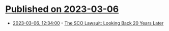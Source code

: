 # [Published on 2023-03-06](index.md)

* [2023-03-06, 12:34:00](https://linux.slashdot.org/story/23/03/04/0359236/the-sco-lawsuit-looking-back-20-years-later?utm_source=rss1.0mainlinkanon&utm_medium=feed) - [The SCO Lawsuit: Looking Back 20 Years Later](https://linux.slashdot.org/story/23/03/04/0359236/the-sco-lawsuit-looking-back-20-years-later?utm_source=rss1.0mainlinkanon&utm_medium=feed)
